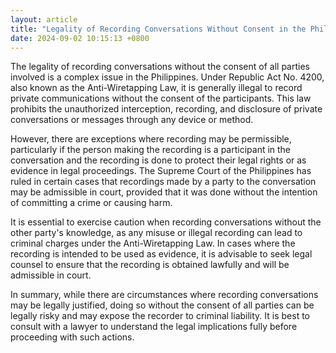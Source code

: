 ```yaml
---
layout: article
title: "Legality of Recording Conversations Without Consent in the Philippines"
date: 2024-09-02 10:15:13 +0800
---
```


<p>The legality of recording conversations without the consent of all parties involved is a complex issue in the Philippines. Under Republic Act No. 4200, also known as the Anti-Wiretapping Law, it is generally illegal to record private communications without the consent of the participants. This law prohibits the unauthorized interception, recording, and disclosure of private conversations or messages through any device or method.</p><p>However, there are exceptions where recording may be permissible, particularly if the person making the recording is a participant in the conversation and the recording is done to protect their legal rights or as evidence in legal proceedings. The Supreme Court of the Philippines has ruled in certain cases that recordings made by a party to the conversation may be admissible in court, provided that it was done without the intention of committing a crime or causing harm.</p><p>It is essential to exercise caution when recording conversations without the other party's knowledge, as any misuse or illegal recording can lead to criminal charges under the Anti-Wiretapping Law. In cases where the recording is intended to be used as evidence, it is advisable to seek legal counsel to ensure that the recording is obtained lawfully and will be admissible in court.</p><p>In summary, while there are circumstances where recording conversations may be legally justified, doing so without the consent of all parties can be legally risky and may expose the recorder to criminal liability. It is best to consult with a lawyer to understand the legal implications fully before proceeding with such actions.</p>